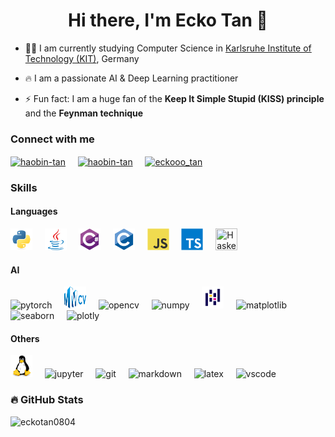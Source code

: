 <div id="header" align="center">
    <h1>Hi there, I'm Ecko Tan 👋</h1>
</div>


- 🧑‍🎓 I am currently studying Computer Science in [Karlsruhe Institute of Technology (KIT)][KIT], Germany

- 🔥 I am a passionate AI & Deep Learning practitioner

- ⚡ Fun fact: I am a huge fan of the **Keep It Simple Stupid (KISS) principle** and the **Feynman technique**


### Connect with me

<div>
<a href="https://haobin-tan.netlify.app/" target="blank"><img align="center" src="https://static.vecteezy.com/system/resources/thumbnails/000/357/012/small/1__288_29.jpg" alt="haobin-tan"  width="35" height="35"  title="Blog"/></a> &nbsp; &nbsp;
<a href="https://linkedin.com/in/haobin-tan" target="blank"><img align="center" src="https://raw.githubusercontent.com/rahuldkjain/github-profile-readme-generator/master/src/images/icons/Social/linked-in-alt.svg" alt="haobin-tan"  width="35" height="35" title="LinkedIn"/></a> &nbsp; &nbsp;
<a href="https://twitter.com/eckooo_tan" target="blank"><img align="center" src="https://raw.githubusercontent.com/rahuldkjain/github-profile-readme-generator/master/src/images/icons/Social/twitter.svg" alt="eckooo_tan" width="35" height="35" title="Twitter"/></a> &nbsp; &nbsp;
</div>


### Skills

#### Languages

<div>
	<img src="https://raw.githubusercontent.com/devicons/devicon/master/icons/python/python-original.svg" width="35" height="35" title="Python"/>  &nbsp; &nbsp;
	<img src="https://raw.githubusercontent.com/devicons/devicon/master/icons/java/java-original.svg" width="35" height="35" title="Java"/>  &nbsp; &nbsp;
	<img src="https://raw.githubusercontent.com/devicons/devicon/master/icons/csharp/csharp-original.svg" width="35" height="35" title="CSharp"/>  &nbsp; &nbsp;
	<img src="https://raw.githubusercontent.com/devicons/devicon/master/icons/c/c-original.svg" width="35" height="35" title="C"/> &nbsp; &nbsp;
    <img src="https://raw.githubusercontent.com/devicons/devicon/master/icons/javascript/javascript-original.svg" alt="javascript" width="35" height="35" title="JavaScript"/>  &nbsp; &nbsp;
    <img src="https://raw.githubusercontent.com/devicons/devicon/master/icons/typescript/typescript-original.svg" alt="typescript" width="35" height="35" title="TypeScript"/>  &nbsp; &nbsp;
    <img src="https://upload.wikimedia.org/wikipedia/commons/1/1c/Haskell-Logo.svg" width="35" height="35" title="Haskell"/>&nbsp; &nbsp;
</div>


#### AI

<div>
	<img src="https://www.vectorlogo.zone/logos/pytorch/pytorch-icon.svg" alt="pytorch" width="35" height="35" title="PyTorch"/>  &nbsp; &nbsp;
	<img src="https://raw.githubusercontent.com/open-mmlab/mmcv/master/docs/en/mmcv-logo.png" alt="mmcv" width="35" height="35" title="MMCV"/>  &nbsp; &nbsp;
	<img src="https://www.vectorlogo.zone/logos/opencv/opencv-icon.svg" alt="opencv" width="35" height="35" title="OpenCV"/>  &nbsp; &nbsp;
	<img src="https://w7.pngwing.com/pngs/134/662/png-transparent-numpy-hd-logo-thumbnail.png" alt="numpy" width="35" height="35" title="NumPy"/>  &nbsp; &nbsp;
	<img src="https://raw.githubusercontent.com/EckoTan0804/upic-repo/master/uPic/pandas_logo.png" alt="pandas" width="35" height="35" title="Pandas"/>  &nbsp; &nbsp;
	<img src="https://upload.wikimedia.org/wikipedia/commons/thumb/8/84/Matplotlib_icon.svg/1200px-Matplotlib_icon.svg.png" alt="matplotlib" width="35" height="35" title="Matplotlib"/>  &nbsp; &nbsp;
    <img src="https://seaborn.pydata.org/_images/logo-mark-lightbg.svg" alt="seaborn" width="35" height="35" title="Seaborn"/>   &nbsp; &nbsp;
    <img src="https://external-preview.redd.it/Lpvr5-1iF6jgAoNuhn0T3C9IhDzNwxCvsSieESGpXS8.jpg?auto=webp&s=a9b5d6c78d5de779aec963a88a47c03b336f0a7d" alt="plotly" width="35" height="35" title="Ployly"/>
</div>

#### Others

<div>
	<img src="https://raw.githubusercontent.com/devicons/devicon/master/icons/linux/linux-original.svg" alt="linux" width="35" height="35" title="Linux"/>  &nbsp; &nbsp;
	<img src="https://upload.wikimedia.org/wikipedia/commons/thumb/3/38/Jupyter_logo.svg/883px-Jupyter_logo.svg.png" alt="jupyter" width="35" height="35" title="Jupyter"/>  &nbsp; &nbsp;
	<img src="https://www.vectorlogo.zone/logos/git-scm/git-scm-icon.svg" alt="git" width="35" height="35" title="Git"/>  &nbsp; &nbsp;
	<img src="https://upload.wikimedia.org/wikipedia/commons/thumb/4/41/1280px_Markdown_with_White_Background.png/640px-1280px_Markdown_with_White_Background.png" alt="markdown" width="35" height="35" title="Markdown"/>  &nbsp; &nbsp;
	<img src="https://cdn.worldvectorlogo.com/logos/latex.svg" alt="latex" width="35" height="35" title="LaTex"/>  &nbsp; &nbsp;
	<img src="https://upload.wikimedia.org/wikipedia/commons/thumb/9/9a/Visual_Studio_Code_1.35_icon.svg/2048px-Visual_Studio_Code_1.35_icon.svg.png" alt="vscode" width="35" height="35" title="VSCode"/>
</div>



### :fire: GitHub Stats
<!---

<p><img align="left" src="https://github-readme-stats.vercel.app/api/top-langs?username=eckotan0804&show_icons=true&locale=en&layout=compact&theme=dracula" alt="eckotan0804" /></p>
-->

<p>&nbsp;<img align="left" src="https://github-readme-stats.vercel.app/api?username=eckotan0804&show_icons=true&locale=en&theme=dracula" alt="eckotan0804" /></p>








[KIT]: https://www.kit.edu/english/index.php
[homepage]: https://haobin-tan.netlify.app/
[linkedin]: www.linkedin.com/in/haobin-tan
[twitter]: https://twitter.com/Eckooo_Tan
